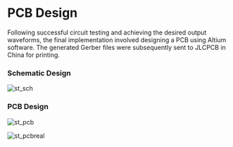 # PCB Design

Following successful circuit testing and achieving the desired output waveforms, the final implementation involved designing a PCB using Altium software. The generated Gerber files were subsequently sent to JLCPCB in China for printing.

### Schematic Design

![st_sch](https://github.com/Nuthya27/Automatic_Solar_Tracker/assets/111232856/fa2370ee-453d-4396-aefe-6db83bcbf0ec)

### PCB Design

![st_pcb](https://github.com/Nuthya27/Automatic_Solar_Tracker/assets/111232856/18f8eb92-c4d1-4616-a134-4305f19cca72)

![st_pcbreal](https://github.com/Nuthya27/Automatic_Solar_Tracker/assets/111232856/58e2c50e-6940-4073-a6d8-06e4e69cac2d)
